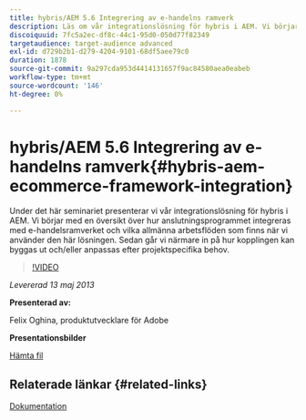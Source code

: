 ```yaml
---
title: hybris/AEM 5.6 Integrering av e-handelns ramverk
description: Läs om vår integrationslösning för hybris i AEM. Vi börjar med en översikt över hur anslutningsprogrammet integreras med e-handelsramverket och vilka allmänna arbetsflöden som finns när vi använder den här lösningen. Sedan går vi närmare in på hur kopplingen kan byggas ut och/eller anpassas efter projektspecifika behov.
discoiquuid: 7fc5a2ec-df8c-44c1-95d0-050d77f82349
targetaudience: target-audience advanced
exl-id: d729b2b1-d279-4204-9101-68df5aee79c0
duration: 1878
source-git-commit: 9a297cda953d4414131657f9ac84580aea0eabeb
workflow-type: tm+mt
source-wordcount: '146'
ht-degree: 0%

---
```


# hybris/AEM 5.6 Integrering av e-handelns ramverk{#hybris-aem-ecommerce-framework-integration}

Under det här seminariet presenterar vi vår integrationslösning för hybris i AEM. Vi börjar med en översikt över hur anslutningsprogrammet integreras med e-handelsramverket och vilka allmänna arbetsflöden som finns när vi använder den här lösningen. Sedan går vi närmare in på hur kopplingen kan byggas ut och/eller anpassas efter projektspecifika behov.

>[!VIDEO](https://video.tv.adobe.com/v/19578/?quality=9)

*Levererad 13 maj 2013*

**Presenterad av:**

Felix Oghina, produktutvecklare för Adobe

**Presentationsbilder**

[Hämta fil](assets/hybris-aem-5-6-ecommerce-framework-integration.pdf)

## Relaterade länkar {#related-links}

[Dokumentation](https://docs.adobe.com/content/docs/en/cq/5-6-1/ecommerce/eCommerce-framework.html#Deploying%20eCommerce%20with%20hybris)

<!--
[Get back to the Overview](https://helpx.adobe.com/se/experience-manager/kt/eseminars/gems/aem-index.html)
-->
